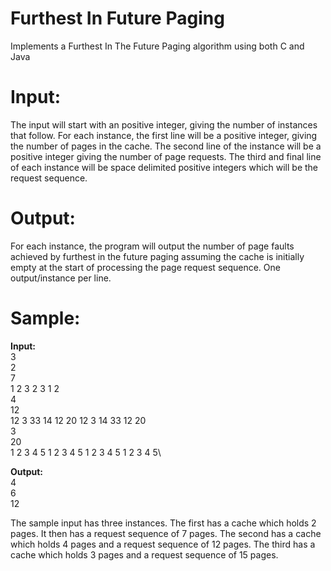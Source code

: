 # Furthest In Future Paging
 Implements a Furthest In The Future Paging algorithm using both C and Java

 # Input:
 The input will start with an positive integer, giving the number of instances that follow. For each instance, the first line will be a positive integer, giving the number of pages in the cache. The second line of the instance will be a positive integer giving the number of page requests. The third and final line of each instance will be space delimited positive integers which will be the request sequence.

 # Output:
 For each instance, the program will output the number of page faults achieved by furthest in the future paging assuming the cache is initially empty at the start of processing the page request sequence. One output/instance per line.

# Sample:
**Input:**\
3\
2\
7\
1 2 3 2 3 1 2\
4\
12\
12 3 33 14 12 20 12 3 14 33 12 20\
3\
20\
1 2 3 4 5 1 2 3 4 5 1 2 3 4 5 1 2 3 4 5\

**Output:**\
4\
6\
12

The sample input has three instances. The first has a cache which holds 2 pages. It then has a request sequence of 7 pages. The second has a cache which holds 4 pages and a request sequence of 12 pages. The third has a cache which holds 3 pages and a request sequence of 15 pages.